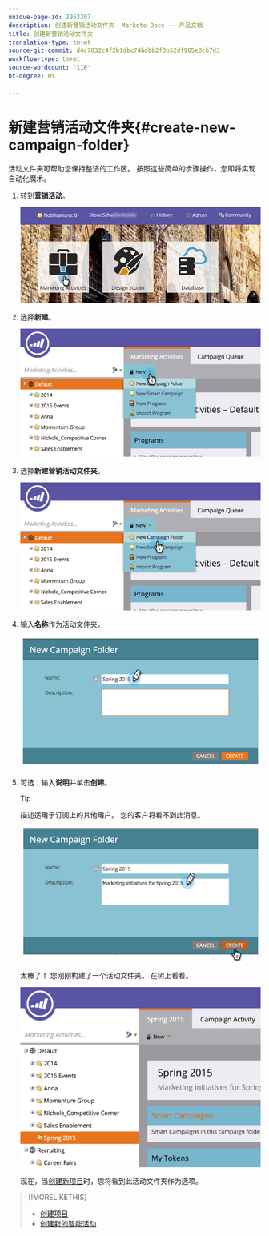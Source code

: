 ```yaml
---
unique-page-id: 2953207
description: 创建新营销活动文件夹- Marketo Docs —— 产品文档
title: 创建新营销活动文件夹
translation-type: tm+mt
source-git-commit: d4c7832c4f2b1dbc74bdbb2f3b52df905e0cb7d3
workflow-type: tm+mt
source-wordcount: '110'
ht-degree: 0%

---
```



# 新建营销活动文件夹{#create-new-campaign-folder}

活动文件夹可帮助您保持整洁的工作区。 按照这些简单的步骤操作，您即将实现自动化魔术。

1. 转到&#x200B;**营销活动**。

   ![](assets/login-marketing-activities.png)

1. 选择&#x200B;**新建**。

   ![](assets/image2015-2-25-7-3a57-3a18.png)

1. 选择&#x200B;**新建营销活动文件夹**。

   ![](assets/image2015-2-25-7-3a58-3a15.png)

1. 输入&#x200B;**名称**&#x200B;作为活动文件夹。

   ![](assets/image2015-2-25-8-3a0-3a20.png)

1. 可选：输入&#x200B;**说明**&#x200B;并单击&#x200B;**创建**。

   >[!TIP]
   >
   >描述适用于订阅上的其他用户。 您的客户将看不到此消息。

   ![](assets/image2015-2-25-8-3a9-3a3.png)

   太棒了！ 您刚刚构建了一个活动文件夹。 在树上看看。

   ![](assets/image2015-2-25-8-3a10-3a29.png)

   现在，当[创建新项目](/help/marketo/product-docs/core-marketo-concepts/programs/creating-programs/create-a-program.md)时，您将看到此活动文件夹作为选项。

>[!MORELIKETHIS]
>
>* [创建项目](/help/marketo/product-docs/core-marketo-concepts/programs/creating-programs/create-a-program.md)
>* [创建新的智能活动](/help/marketo/product-docs/core-marketo-concepts/smart-campaigns/creating-a-smart-campaign/create-a-new-smart-campaign.md)

